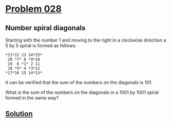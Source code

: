 # [Problem 028](https://projecteuler.net/problem=28)
## Number spiral diagonals

Starting with the number 1 and moving to the right in a clockwise direction a 5 by 5 spiral is formed as follows:

	*21*22 23 24*25*
	 20 *7* 8 *9*10
	 19  6 *1* 2 11
	 18 *5* 4 *3*12
	*17*16 15 14*13*

It can be verified that the sum of the numbers on the diagonals is 101.

What is the sum of the numbers on the diagonals in a 1001 by 1001 spiral formed in the same way?


[Solution](https://github.com/Gott50/ProjectEuler-Odyssey/blob/master/Project%20Euler/src/Problems/P028_Number_spiral_diagonals.java)
---
